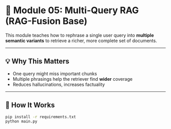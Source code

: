 # 🔄 Module 05: Multi-Query RAG (RAG-Fusion Base)

This module teaches how to rephrase a single user query into **multiple semantic variants** to retrieve a richer, more complete set of documents.

---

## 💡 Why This Matters

- One query might miss important chunks
- Multiple phrasings help the retriever find **wider** coverage
- Reduces hallucinations, increases factuality

---

## 🧪 How It Works

```bash
pip install -r requirements.txt
python main.py
